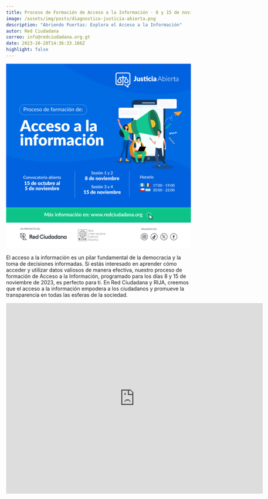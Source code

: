 ```yaml
---
title: Proceso de Formación de Acceso a la Información - 8 y 15 de noviembre de 2023
image: /assets/img/posts/diagnostico-justicia-abierta.png
description: "Abriendo Puertas: Explora el Acceso a la Información"
autor: Red Ciudadana
correo: info@redciudadana.org.gt
date: 2023-10-20T14:36:33.166Z
highlight: false
---
```

![](/assets/img/posts/c_formacion_post_02.png)

<!--StartFragment-->

El acceso a la información es un pilar fundamental de la democracia y la toma de decisiones informadas. Si estás interesado en aprender cómo acceder y utilizar datos valiosos de manera efectiva, nuestro proceso de formación de Acceso a la Información, programado para los días 8 y 15 de noviembre de 2023, es perfecto para ti. En Red Ciudadana y RIJA, creemos que el acceso a la información empodera a los ciudadanos y promueve la transparencia en todas las esferas de la sociedad.

<!--EndFragment-->



<iframe src="https://docs.google.com/forms/d/e/1FAIpQLScWt281FSnLoskrrOn5FzR14rWHsvuk1uDc5nlEH980n-zD6w/viewform?embedded=true" width="700" height="520" frameborder="0" marginheight="0" marginwidth="0">Cargando…</iframe>